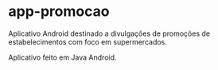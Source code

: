 # app-promocao

Aplicativo Android destinado a divulgações de promoções de estabelecimentos com foco em supermercados.

Aplicativo feito em Java Android.
